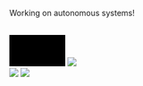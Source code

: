 Working on autonomous systems!
<br />
<br />
<div class="row">
  <img src="https://github.com/winstxnhdw/AutoCarROS/blob/master/screenshots/1.gif?raw=true" width="100" />
  <img src="https://github.com/winstxnhdw/AutoCarROS/blob/master/screenshots/2.gif?raw=true" width="100" /> 
</div>
<div class="row">
  <img src="https://github.com/winstxnhdw/AutoCarROS/blob/master/screenshots/3.gif?raw=true" width="100" />
  <img src="https://github.com/winstxnhdw/AutoCarROS/blob/master/screenshots/4.gif?raw=true" width="100" /> 
</div>
